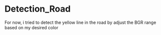 # Detection_Road
 For now, i tried to detect the yellow line in the road by adjust the BGR range based on my desired color
